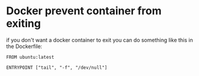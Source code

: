 # Docker prevent container from exiting 

if you don't want a docker container to exit you can do something 
like this in the Dockerfile:

```
FROM ubuntu:latest

ENTRYPOINT ["tail", "-f", "/dev/null"]
```
